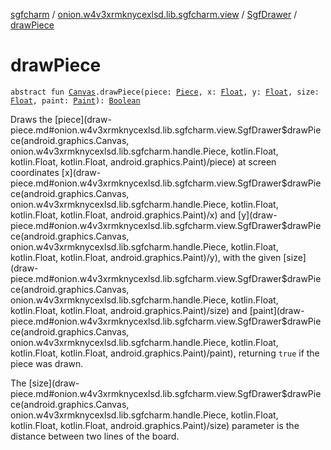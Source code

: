 [sgfcharm](../../index.md) / [onion.w4v3xrmknycexlsd.lib.sgfcharm.view](../index.md) / [SgfDrawer](index.md) / [drawPiece](./draw-piece.md)

# drawPiece

`abstract fun `[`Canvas`](https://developer.android.com/reference/android/graphics/Canvas.html)`.drawPiece(piece: `[`Piece`](../../onion.w4v3xrmknycexlsd.lib.sgfcharm.handle/-piece/index.md)`, x: `[`Float`](https://kotlinlang.org/api/latest/jvm/stdlib/kotlin/-float/index.html)`, y: `[`Float`](https://kotlinlang.org/api/latest/jvm/stdlib/kotlin/-float/index.html)`, size: `[`Float`](https://kotlinlang.org/api/latest/jvm/stdlib/kotlin/-float/index.html)`, paint: `[`Paint`](https://developer.android.com/reference/android/graphics/Paint.html)`): `[`Boolean`](https://kotlinlang.org/api/latest/jvm/stdlib/kotlin/-boolean/index.html)

Draws the [piece](draw-piece.md#onion.w4v3xrmknycexlsd.lib.sgfcharm.view.SgfDrawer$drawPiece(android.graphics.Canvas, onion.w4v3xrmknycexlsd.lib.sgfcharm.handle.Piece, kotlin.Float, kotlin.Float, kotlin.Float, android.graphics.Paint)/piece) at screen coordinates [x](draw-piece.md#onion.w4v3xrmknycexlsd.lib.sgfcharm.view.SgfDrawer$drawPiece(android.graphics.Canvas, onion.w4v3xrmknycexlsd.lib.sgfcharm.handle.Piece, kotlin.Float, kotlin.Float, kotlin.Float, android.graphics.Paint)/x) and [y](draw-piece.md#onion.w4v3xrmknycexlsd.lib.sgfcharm.view.SgfDrawer$drawPiece(android.graphics.Canvas, onion.w4v3xrmknycexlsd.lib.sgfcharm.handle.Piece, kotlin.Float, kotlin.Float, kotlin.Float, android.graphics.Paint)/y), with the given [size](draw-piece.md#onion.w4v3xrmknycexlsd.lib.sgfcharm.view.SgfDrawer$drawPiece(android.graphics.Canvas, onion.w4v3xrmknycexlsd.lib.sgfcharm.handle.Piece, kotlin.Float, kotlin.Float, kotlin.Float, android.graphics.Paint)/size) and [paint](draw-piece.md#onion.w4v3xrmknycexlsd.lib.sgfcharm.view.SgfDrawer$drawPiece(android.graphics.Canvas, onion.w4v3xrmknycexlsd.lib.sgfcharm.handle.Piece, kotlin.Float, kotlin.Float, kotlin.Float, android.graphics.Paint)/paint),
returning `true` if the piece was drawn.

The [size](draw-piece.md#onion.w4v3xrmknycexlsd.lib.sgfcharm.view.SgfDrawer$drawPiece(android.graphics.Canvas, onion.w4v3xrmknycexlsd.lib.sgfcharm.handle.Piece, kotlin.Float, kotlin.Float, kotlin.Float, android.graphics.Paint)/size) parameter is the distance between two lines of the board.

